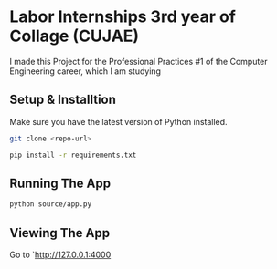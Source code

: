 # Labor Internships 3rd year of Collage (CUJAE)

I made this Project for the Professional Practices #1 of the Computer Engineering career, which I am studying

## Setup & Installtion

Make sure you have the latest version of Python installed.

```bash
git clone <repo-url>
```

```bash
pip install -r requirements.txt
```

## Running The App

```bash
python source/app.py
```

## Viewing The App

Go to `http://127.0.0.1:4000

